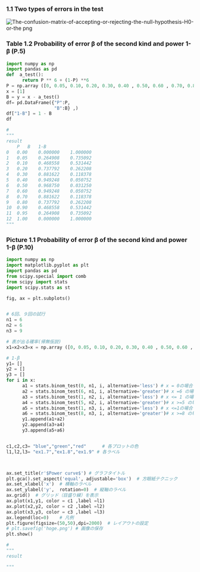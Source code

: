 
### 1.1 Two types of errors in the test

![The-confusion-matrix-of-accepting-or-rejecting-the-null-hypothesis-H0-or-the png](https://user-images.githubusercontent.com/54937248/71641025-6eb2ef80-2cd8-11ea-988f-0b7afe758802.jpeg)

###  Table 1.2 Probability of error β of the second kind and power 1-β (P.5)

```python
import numpy as np
import pandas as pd
def  a_test():
      return P ** 6 + (1-P) **6 
P = np.array ([0, 0.05, 0.10, 0.20, 0.30, 0.40 , 0.50, 0.60 , 0.70, 0.80 , 0.90, 0.95, 1.00])
x = [1]
B = y = x - a_test()
df= pd.DataFrame({"P":P,
                  "B":B} ,)
df["1-B"] = 1 - B
df

# 
"""
result
	P	B	1-B
0	0.00	0.000000	1.000000
1	0.05	0.264908	0.735092
2	0.10	0.468558	0.531442
3	0.20	0.737792	0.262208
4	0.30	0.881622	0.118378
5	0.40	0.949248	0.050752
6	0.50	0.968750	0.031250
7	0.60	0.949248	0.050752
8	0.70	0.881622	0.118378
9	0.80	0.737792	0.262208
10	0.90	0.468558	0.531442
11	0.95	0.264908	0.735092
12	1.00	0.000000	1.000000
"""
```


###  Picture 1.1 Probability of error β of the second kind and power 1-β (P.10)

```python
import numpy as np
import matplotlib.pyplot as plt
import pandas as pd
from scipy.special import comb
from scipy import stats
import scipy.stats as st

fig, ax = plt.subplots()


# 6回、９回の試行
n1 = 6
n2 = 6
n3 = 9

# 表が出る確率(帰無仮説)
x1=x2=x3=x = np.array ([0, 0.05, 0.10, 0.20, 0.30, 0.40 , 0.50, 0.60 , 0.70, 0.80 , 0.90, 0.95, 1.00])

# 1-β
y1= []
y2 = []
y3 = []
for i in x:
      a1 = stats.binom_test(0, n1, i, alternative='less') # x = 0の場合
      a2 = stats.binom_test(6, n1, i, alternative='greater')# x =6 の場合
      a3 = stats.binom_test(1, n2, i, alternative='less') # x <= 1 の場合
      a4 = stats.binom_test(5, n2, i, alternative='greater')# x >=5 の場合
      a5 = stats.binom_test(1, n3, i, alternative='less') # x <=1の場合
      a6 = stats.binom_test(8, n3, i, alternative='greater')# x >=8 の場合
      y1.append(a1+a2)
      y2.append(a3+a4)
      y3.append(a5+a6)


c1,c2,c3= "blue","green","red"      # 各プロットの色
l1,l2,l3= "ex1.7","ex1.8","ex1.9" # 各ラベル



ax.set_title(r'$Power curve$') # グラフタイトル
plt.gca().set_aspect('equal', adjustable='box')  # 方眼紙テクニック
ax.set_xlabel('x')  # 横軸のラベル
ax.set_ylabel('y',  rotation=0)  # 縦軸のラベル
ax.grid()  # グリッド（目盛り線）を表示
ax.plot(x1,y1, color = c1 ,label =l1)
ax.plot(x2,y2, color = c2 ,label =l2)
ax.plot(x3,y3, color = c3 ,label =l3)
ax.legend(loc=0)    # 凡例
plt.figure(figsize=(50,50),dpi=2000)  # レイアウトの設定
# plt.savefig('hoge.png') # 画像の保存
plt.show()

#
"""
result

"""
```
